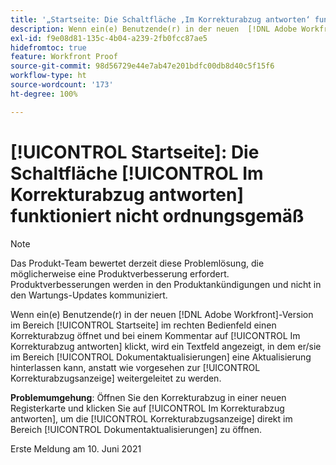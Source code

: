 ```yaml
---
title: '„Startseite: Die Schaltfläche ‚Im Korrekturabzug antworten‘ funktioniert nicht ordnungsgemäß“'
description: Wenn ein(e) Benutzende(r) in der neuen  [!DNL Adobe Workfront] -Version im Bereich [!UICONTROL Startseite] im rechten Bedienfeld einen Korrekturabzug öffnet und bei einem Kommentar auf [!UICONTROL Im Korrekturabzug antworten] klickt, wird ein Textfeld angezeigt, in dem er/sie im Bereich [!UICONTROL Dokumentaktualisierungen] eine Aktualisierung hinterlassen kann, anstatt wie vorgesehen zur Korrekturabzugsanzeige weitergeleitet zu werden.
exl-id: f9e08d81-135c-4b04-a239-2fb0fcc87ae5
hidefromtoc: true
feature: Workfront Proof
source-git-commit: 98d56729e44e7ab47e201bdfc00db8d40c5f15f6
workflow-type: ht
source-wordcount: '173'
ht-degree: 100%

---
```


# [!UICONTROL Startseite]: Die Schaltfläche [!UICONTROL Im Korrekturabzug antworten] funktioniert nicht ordnungsgemäß

<!--Converted to story-->

>[!NOTE]
>
>Das Produkt-Team bewertet derzeit diese Problemlösung, die möglicherweise eine Produktverbesserung erfordert. Produktverbesserungen werden in den Produktankündigungen und nicht in den Wartungs-Updates kommuniziert.

Wenn ein(e) Benutzende(r) in der neuen [!DNL Adobe Workfront]-Version im Bereich [!UICONTROL Startseite] im rechten Bedienfeld einen Korrekturabzug öffnet und bei einem Kommentar auf [!UICONTROL Im Korrekturabzug antworten] klickt, wird ein Textfeld angezeigt, in dem er/sie im Bereich [!UICONTROL Dokumentaktualisierungen] eine Aktualisierung hinterlassen kann, anstatt wie vorgesehen zur [!UICONTROL Korrekturabzugsanzeige] weitergeleitet zu werden.

**Problemumgehung**: Öffnen Sie den Korrekturabzug in einer neuen Registerkarte und klicken Sie auf [!UICONTROL Im Korrekturabzug antworten], um die [!UICONTROL Korrekturabzugsanzeige] direkt im Bereich [!UICONTROL Dokumentaktualisierungen] zu öffnen.

Erste Meldung am 10. Juni 2021
